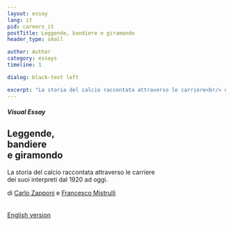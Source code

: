 ```yaml
---
layout: essay
lang: it
pid: careers_it
postTitle: Leggende, bandiere e giramondo
header_type: small

author: Author
category: essays
timeline: 1

dialog: black-text left

excerpt: "La storia del calcio raccontata attraverso le carriere<br/> dei suoi interpreti dal 1920 ad oggi."
---
```

<div>
  <div class="row">
    <div class="header col-xs-12">
      <section>
        <h5>Visual Essay</h5>
        <h1>Leggende, <br/>bandiere <br/>e giramondo</h1>
        <p>
          La storia del calcio raccontata attraverso le carriere<br/> dei suoi interpreti dal 1920 ad oggi.
        </p>
        <div class="note">
          di <a href="https://twitter.com/littleark" target="_blank" title="Carlo su twitter">Carlo Zapponi</a> e
          <a href="https://twitter.com/framis74" target="_blank" title="Francesco su twitter">Francesco Mistrulli</a>
        </div>
        <div class="social">
            <a class="twitter_link" href="https://twitter.com/intent/tweet?text={{title}}&url={{site.url}}&via=ftblsm&hashtags=calcio,football" title="Condividi via Twitter" target="_blank"><i class="icon-twitter"></i></a>
            <a href="https://www.facebook.com/sharer/sharer.php?t={{title}}&u={{site.url}}" target="_blank" title="Condividi su Facebook"><i class="icon-facebook" title="Share on Facebook"></i></a>
        </div>
        <br/><br/>
        <a href="/legends-one-club-men-and-journeymen" title="Legends, One-team-men and Journeymen">English version</a>
      </section>
    </div>
  </div>
  <div id="transfersRoot"></div>
</div>
<script>
  fetch("{{ site.baseurl }}/assets/transfers/asset-manifest.json")
  .then(function(response) {
    return response.json();
  })
  .then(function(json) {
    var mainCSS = json['main.css'];
    var newCSS = document.createElement("link");
    newCSS.setAttribute("rel","stylesheet");
    newCSS.setAttribute("href","{{ site.baseurl }}/assets/transfers/"+mainCSS)
    console.log('css',newCSS)
    document.querySelector("head").appendChild(newCSS);

    var mainJS = json['main.js'];
    var newJS = document.createElement("script");
    newJS.setAttribute("type","text/javascript");
    newJS.setAttribute("src","{{ site.baseurl }}/assets/transfers/"+mainJS);
    console.log('js',newJS)
    document.querySelector("body").appendChild(newJS);

  })
</script>
